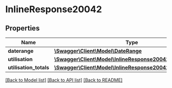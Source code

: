 # InlineResponse20042

## Properties
Name | Type | Description | Notes
------------ | ------------- | ------------- | -------------
**daterange** | [**\Swagger\Client\Model\DateRange**](DateRange.md) |  | [optional] 
**utilisation** | [**\Swagger\Client\Model\InlineResponse20042Utilisation**](InlineResponse20042Utilisation.md) |  | [optional] 
**utilisation_totals** | [**\Swagger\Client\Model\InlineResponse20042UtilisationTotals**](InlineResponse20042UtilisationTotals.md) |  | [optional] 

[[Back to Model list]](../README.md#documentation-for-models) [[Back to API list]](../README.md#documentation-for-api-endpoints) [[Back to README]](../README.md)


